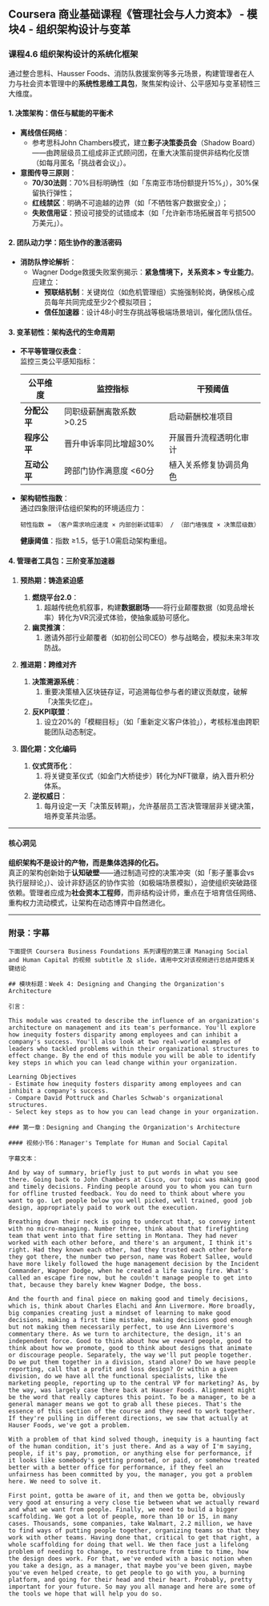 ## Coursera 商业基础课程《管理社会与人力资本》 - 模块4 - 组织架构设计与变革

### 课程4.6 组织架构设计的系统化框架

通过整合思科、Hausser Foods、消防队救援案例等多元场景，构建管理者在人力与社会资本管理中的**系统性思维工具包**，聚焦架构设计、公平感知与变革韧性三大维度。

#### 1. 决策架构：信任与赋能的平衡术

- **离线信任网络**：  
  - 参考思科John Chambers模式，建立**影子决策委员会**（Shadow Board）——由跨层级员工组成非正式顾问团，在重大决策前提供非结构化反馈（如每月匿名「挑战者会议」）。
- **意图传导三原则**：  
  - **70/30法则**：70%目标明确性（如「东南亚市场份额提升15%」），30%保留执行弹性；  
  - **红线禁区**：明确不可逾越的边界（如「不牺牲客户数据安全」）；  
  - **失败信用证**：预设可接受的试错成本（如「允许新市场拓展首年亏损500万美元」）。

#### 2. 团队动力学：陌生协作的激活密码

- **消防队悖论解析**：  
  - Wagner Dodge救援失败案例揭示：**紧急情境下，关系资本 > 专业能力**。应建立：  
    - **预联结机制**：关键岗位（如危机管理组）实施强制轮岗，确保核心成员每年共同完成至少2个模拟项目；  
    - **信任加速器**：设计48小时生存挑战等极端场景培训，催化团队信任。

#### 3. 变革韧性：架构迭代的生命周期

- **不平等管理仪表盘**：  
  监控三类公平感知指标：  

  | **公平维度** | **监控指标**                  | **干预阈值**          |  
  |--------------|-----------------------------|---------------------|  
  | **分配公平** | 同职级薪酬离散系数 >0.25      | 启动薪酬校准项目       |  
  | **程序公平** | 晋升申诉率同比增超30%        | 开展晋升流程透明化审计 |  
  | **互动公平** | 跨部门协作满意度 <60分       | 植入关系修复协调员角色 |  

- **架构韧性指数**：  
  通过四象限评估组织架构的环境适应力： 

  ```  
  韧性指数 = （客户需求响应速度 × 内部创新试错率） / （部门墙强度 × 决策层级数）  
  ```  
  **健康阈值**：指数 ≥1.5，低于1.0需启动架构重组。

#### 4. 管理者工具包：三阶变革加速器

1. **预热期：铸造紧迫感**
   1. **燃烧平台2.0**：  
      1. 超越传统危机叙事，构建**数据剧场**——将行业颠覆数据（如竞品增长率）转化为VR沉浸式体验，使抽象威胁可感化。
   2. **幽灵推演**：  
      1. 邀请外部行业颠覆者（如初创公司CEO）参与战略会，模拟未来3年攻防战。

2. **推进期：跨维对齐**
   1. **决策溯源系统**：  
      1. 重要决策植入区块链存证，可追溯每位参与者的建议贡献度，破解「决策失忆症」。
   2. **反KPI联盟**：  
      1. 设立20%的「模糊目标」（如「重新定义客户体验」），考核标准由跨职能团队动态制定。

3. **固化期：文化编码**
   1. **仪式货币化**：  
      1. 将关键变革仪式（如金门大桥徒步）转化为NFT徽章，纳入晋升积分体系。
   2. **逆权威日**：  
      1. 每月设定一天「决策反转期」，允许基层员工否决管理层非关键决策，培养变革共治感。

---

#### 核心洞见

**组织架构不是设计的产物，而是集体选择的化石。**  
真正的架构创新始于**认知破壁**——通过制造可控的决策冲突（如「影子董事会vs执行层辩论」）、设计非舒适区的协作实验（如极端场景模拟），迫使组织突破路径依赖。管理者应成为**社会资本工程师**，而非结构设计师，重点在于培育信任网络、重构权力流动模式，让架构在动态博弈中自然进化。

---

### 附录：字幕

```
下面提供 Coursera Business Foundations 系列课程的第三课 Managing Social and Human Capital 的视频 subtitle 及 slide，请用中文对该视频进行总结并提炼关键结论

## 模块标题：Week 4: Designing and Changing the Organization's Architecture

引言：

This module was created to describe the influence of an organization's architecture on management and its team's performance. You'll explore how inequity fosters disparity among employees and can inhibit a company's success. You'll also look at two real-world examples of leaders who tackled problems within their organizational structures to effect change. By the end of this module you will be able to identify key steps in which you can lead change within your organization.

Learning Objectives
- Estimate how inequity fosters disparity among employees and can inhibit a company's success.
- Compare David Pottruck and Charles Schwab's organizational structures.
- Select key steps as to how you can lead change in your organization.

### 第一章：Designing and Changing the Organization's Architecture

#### 视频小节6：Manager's Template for Human and Social Capital

字幕文本：

And by way of summary, briefly just to put words in what you see there. Going back to John Chambers at Cisco, our topic was making good and timely decisions. Finding people around you to whom you can turn for offline trusted feedback. You do need to think about where you want to go. Let people below you well picked, well trained, good job design, appropriately paid to work out the execution.

Breathing down their neck is going to undercut that, so convey intent with no micro-managing. Number three, think about that firefighting team that went into that fire setting in Montana. They had never worked with each other before, and there's an argument, I think it's right. Had they known each other, had they trusted each other before they got there, the number two person, name was Robert Sallee, would have more likely followed the huge management decision by the Incident Commander, Wagner Dodge, when he created a life saving fire. What's called an escape fire now, but he couldn't manage people to get into that, because they barely knew Wagner Dodge, the boss.

And the fourth and final piece on making good and timely decisions, which is, think about Charles Elachi and Ann Livermore. More broadly, big companies creating just a mindset of learning to make good decisions, making a first time mistake, making decisions good enough but not making them necessarily perfect, to use Ann Livermore's commentary there. As we turn to architecture, the design, it's an independent force. Good to think about how we reward people, good to think about how we promote, good to think about designs that animate or discourage people. Separately, the way we'll put people together. Do we put them together in a division, stand alone? Do we have people reporting, call that a profit and loss design? Or within a given division, do we have all the functional specialists, like the marketing people, reporting up to the central VP for marketing? As, by the way, was largely case there back at Hauser Foods. Alignment might be the word that really captures this point. To be a manager, to be a general manager means we got to grab all these pieces. That's the essence of this section of the course and they need to work together. If they're pulling in different directions, we saw that actually at Hauser Foods, we've got a problem.

With a problem of that kind solved though, inequity is a haunting fact of the human condition, it's just there. And as a way of I'm saying, people, if it's pay, promotion, or anything else for performance, if it looks like somebody's getting promoted, or paid, or somehow treated better with a better office for performance, if they feel an unfairness has been committed by you, the manager, you got a problem here. We need to solve it.

First point, gotta be aware of it, and then we gotta be, obviously very good at ensuring a very close tie between what we actually reward and what we want from people. Finally, we need to build a bigger scaffolding. We got a lot of people, more than 10 or 15, in many cases. Thousands, some companies, take Walmart, 2.2 million, we have to find ways of putting people together, organizing teams so that they work with other teams. Having done that, critical to get that right, a whole scaffolding for doing that well. We then face just a lifelong problem of needing to change, to restructure from time to time, how the design does work. For that, we've ended with a basic notion when you take a design, as a manager, that maybe you've been given, maybe you've even helped create, to get people to go with you, a burning platform, and going for their head and their heart. Probably, pretty important for your future. So may you all manage and here are some of the tools we hope that will help you do so.
```